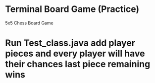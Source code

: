 # Terminal Board Game (Practice)
5x5 Chess Board Game
# Run Test_class.java add player pieces and every player will have their chances last piece remaining wins
